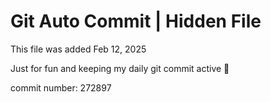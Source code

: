 # Git Auto Commit | Hidden File

This file was added Feb 12, 2025

Just for fun and keeping my daily git commit active 🤪

commit number: 272897
